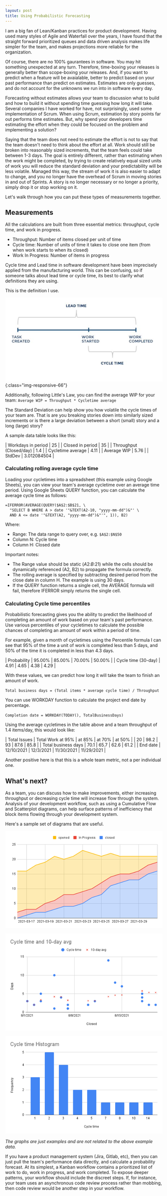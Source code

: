 ```yaml
---
layout: post
title: Using Probabilistic Forecasting
---
```



I am a big fan of Lean/Kanban practices for product development. Having used many styles of Agile and Waterfall over the years, I have found that the straight forward prioritized queues and data driven analysis makes life simpler for the team, and makes projections more reliable for the organization.

Of course, there are no 100% gaurantees in software. You may hit something unexpected at any turn. Therefore, time-boxing your releases is generally better than scope-boxing your releases. And, if you want to predict when a feature will be avaialable, better to predict based on your past performance than predict on estimates. Estimates are only guesses, and do not account for the unknowns we run into in software every day.

Forecasting without estimates allows your team to discussion what to build and how to build it without spending time guessing how long it will take. Several companies I have worked for have, not surprisingly, used some implementation of Scrum. When using Scrum, estimation by story points far out performs time estimates. But, why spend your developers time estimating the effort when they could be focused on the problem and implementing a solution?

Saying that the team does not need to estimate the effort is not to say that the team doesn't need to think about the effort at all. Work should still be broken into reasonably sized increments, that the team feels could take between 1-3 days. The goal is entirely different, rather than estimating when the work might be completed, by trying to create relatively equal sized units of work you will reduce the standard deviation and your predictability will be less volatile. Managed this way, the stream of work it is also easier to adapt to change, and you no longer have the overhead of Scrum in moving stories in and out of Sprints. A story is no longer necessary or no longer a priority, simply drop it or stop working on it.

Let's walk through how you can put these types of measurements together.

## Measurements

All the calculations are built from three essential metrics: throughput, cycle time, and work in progress.

* Throughput: Number of items closed per unit of time
* Cycle time: Number of units of time it takes to close one item (from when work starts to when its closed)
* Work In Progress: Number of items in progress

Cycle time and Lead time in software development have been imprecisely applied from the manufacturing world. This can be confusing, so if someone talks about lead time or cycle time, its best to clarify what definitions they are using.

This is the definition I use.

![Cycletime definition](/files/cycletime_def.png){:class="img-responsive-66"}

Additionally, following Little's Law, you can find the average WIP for your team: `Average WIP = Throughput * Cycletime average`

The Standard Deviation can help show you how volatile the cycle times of your team are. That is are you breaking stories down into similarly sized increments or is there a large deviation between a short (small) story and a long (large) story?

A sample data table looks like this:

| Workdays in period      | 25          |
| Closed in period        | 35          |
| Throughput (Closed/day) | 1.4         |
| Cycletime average       | 4.11        |
| Average WIP             | 5.76        |
| StdDev                  | 3.012084504 |


### Calculating rolling average cycle time

Loading your cycletimes into a spreadsheet (this example using Google Sheets), you can view your team's average cycletime over an average time period. Using Google Sheets QUERY function, you can calculate the average cycle time as follows:

```
=IFERROR(AVERAGE(QUERY($A$2:$B$21, \
  "SELECT B WHERE A > date '"&TEXT(A2-10, "yyyy-mm-dd")&"' \
  AND A <= date '"&TEXT(A2, "yyyy-mm-dd")&"'", 1)), B2)
```

Where:

- Range: The data range to query over, e.g. `$A$2:$N$50`
- Column N: Cycle time
- Column H: Closed date

Important notes:

- The Range value should be static ($A$2:$B:$21) while the cells should be dynamically referenced (A2, B2) to propagate the formula correctly.
- The rolling average is specified by subtracting desired period from the close date in column H. The example is using 30 days.
- If the QUERY function returns a single cell, the AVERAGE formula will fail, therefore IFERROR simply returns the single cell.

### Calculating Cycle time percentiles

Probabilistic forecasting gives you the ability to predict the likelihood of completing an amount of work based on your team's past performance. Use various percentiles of your cycletimes to calculate the possible chances of completing an amount of work within a period of time.

For example, given a month of cycletimes using the Percentile formula I can see that 95% of the time a unit of work is completed less than 5 days, and 50% of the time it is completed in less than 4.3 days.

| Probability        | 95.00% | 85.00% | 70.00% | 50.00% |
| Cycle time (30-day) | 4.91   | 4.65   | 4.38   | 4.29   |

With these values, we can predict how long it will take the team to finish an amount of work.

`Total business days = (Total items * average cycle time) / Throughput`

You can use WORKDAY function to calculate the project end date by percentage.

`Completion date = WORKDAY(TODAY(), TotalBusinessDays)`

Using the average cycletimes in the table above and a team throughput of 1.4 items/day, this would look like:

| Total Issues        | Total Work at 95% | at 85%    | at 70%     | at 50%     |
| 20                  | 98.2              | 93        | 87.6       | 85.8       |
| Total business days | 70.1              | 65.7      | 62.6       | 61.2       |
| End date            | 12/10/2021        | 12/3/2021 | 11/30/2021 | 11/29/2021 |


Another positive here is that this is a whole team metric, not a per individual one.

## What's next?

As a team, you can discuss how to make improvements, either increasing throughput or decreasing cycle time will increase flow through the system. Analysis of your development workflow, such as using a Cumulative Flow and Scatterplot diagrams, can help surface patterns of inefficiency that block items flowing through your development system.

Here's a sample set of diagrams that are useful.

![CFD Diagram](/files/chart.png)

![Cycle time scatterplot](/files/scatterplot.png)

![Histogram](/files/histogram.png)

_The graphs are just examples and are not related to the above example data._

If you have a product management system (Jira, Gitlab, etc), then you can just pull the team's performance data directly, and calculate a probability forecast. At its simplest, a Kanban workflow contains a prioritized list of work to do, work in progress, and work completed. To expose deeper patterns, your workflow should include the discreet steps. If, for instance, your team uses an asynchronous code review process rather than mobbing, then code review would be another step in your workflow.

